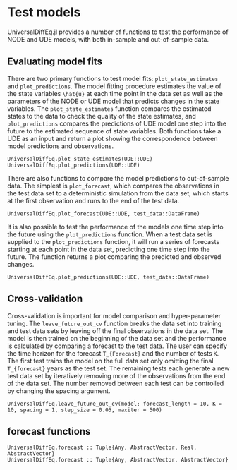 # Test models

UniversalDiffEq.jl provides a number of functions to test the performance of NODE and UDE models, with both in-sample and out-of-sample data. 

## Evaluating model fits

There are two primary functions to test model fits: `plot_state_estimates` and `plot_predictions`. The model fitting procedure estimates the value of the state variables ``\hat{u}`` at each time point in the data set as well as the parameters of the NODE or UDE model that predicts changes in the state variables. The `plot_state_estimates` function compares the estimated states to the data to check the quality of the state estimates, and `plot_predictions` compares the predictions of UDE model one step into the future to the estimated sequence of state variables. Both functions take a UDE as an input and return a plot showing the correspondence between model predictions and observations. 

```@docs
UniversalDiffEq.plot_state_estimates(UDE::UDE)
UniversalDiffEq.plot_predictions(UDE::UDE)
```

There are also functions to compare the model predictions to out-of-sample data. The simplest is `plot_forecast`, which compares the observations in the test data set to a deterministic simulation from the data set, which starts at the first observation and runs to the end of the test data. 

```@docs
UniversalDiffEq.plot_forecast(UDE::UDE, test_data::DataFrame)
```

It is also possible to test the performance of the models one time step into the future using the `plot_predictions` function. When a test data set is supplied to the `plot_predictions` function, it will run a series of forecasts starting at each point in the data set, predicting one time step into the future. The function returns a plot comparing the predicted and observed changes.

```@docs
UniversalDiffEq.plot_predictions(UDE::UDE, test_data::DataFrame)
```

## Cross-validation

Cross-validation is important for model comparison and hyper-parameter tuning. The `leave_future_out_cv` function breaks the data set into training and test data sets by leaving off the final observations in the data set. The model is then trained on the beginning of the data set and the performance is calculated by comparing a forecast to the test data. The user can specify the time horizon for the forecast ``T_{Forecast}`` and the number of tests ``K``. The first test trains the model on the full data set only omitting the final ``T_{forecast}`` years as the test set. The remaining tests each generate a new test data set by iteratively removing more of the observations from the end of the data set. The number removed between each test can be controlled by changing the spacing argument. 


```@docs
UniversalDiffEq.leave_future_out_cv(model; forecast_length = 10, K = 10, spacing = 1, step_size = 0.05, maxiter = 500)
```

## forecast functions

```@docs
UniversalDiffEq.forecast :: Tuple{Any, AbstractVector, Real, AbstractVector}
UniversalDiffEq.forecast :: Tuple{Any, AbstractVector, AbstractVector}
```  
